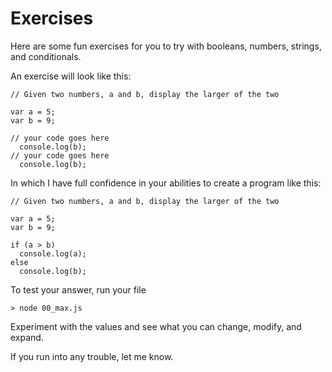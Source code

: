# Exercises

Here are some fun exercises for you to try with booleans, numbers, strings, and conditionals.  

An exercise will look like this:

    // Given two numbers, a and b, display the larger of the two
    
    var a = 5;
    var b = 9;
    
    // your code goes here
      console.log(b);
    // your code goes here
      console.log(b);

In which I have full confidence in your abilities to create a program like this:

    // Given two numbers, a and b, display the larger of the two
    
    var a = 5;
    var b = 9;
    
    if (a > b)
      console.log(a);
    else
      console.log(b);

To test your answer, run your file

    > node 00_max.js

Experiment with the values and see what you can change, modify, and expand.

If you run into any trouble, let me know.